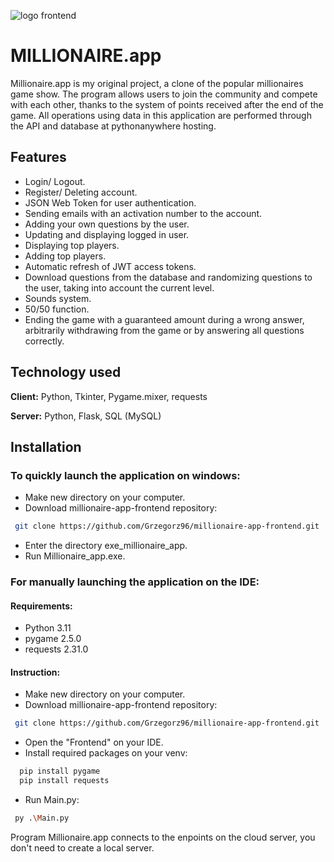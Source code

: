 ![logo frontend](https://github.com/Grzegorz96/millionaire-app-frontend/assets/129303867/1b1610c8-d435-47a3-92be-df9ce009fef5)
# MILLIONAIRE.app

Millionaire.app is my original project, a clone of the popular millionaires game show. The program allows users to join the community and compete with each other, thanks to the system of points received after the end of the game. All operations using data in this application are performed through the API and database at pythonanywhere hosting. 


## Features

- Login/ Logout.
- Register/ Deleting account.
- JSON Web Token for user authentication.
- Sending emails with an activation number to the account.
- Adding your own questions by the user.
- Updating and displaying logged in user.
- Displaying top players.
- Adding top players.
- Automatic refresh of JWT access tokens.
- Download questions from the database and randomizing questions to the user, taking into account the current level.
- Sounds system.
- 50/50 function.
- Ending the game with a guaranteed amount during a wrong answer, arbitrarily withdrawing from the game or by answering all questions correctly.


## Technology used

**Client:** Python, Tkinter, Pygame.mixer, requests

**Server:** Python, Flask, SQL (MySQL)


## Installation

### To quickly launch the application on windows:
- Make new directory on your computer.
- Download millionaire-app-frontend repository:
```bash
 git clone https://github.com/Grzegorz96/millionaire-app-frontend.git
```
- Enter the directory exe_millionaire_app.
- Run Millionaire_app.exe.

### For manually launching the application on the IDE:
#### Requirements:
- Python 3.11
- pygame 2.5.0
- requests 2.31.0
#### Instruction:
- Make new directory on your computer.
- Download millionaire-app-frontend repository:
```bash
 git clone https://github.com/Grzegorz96/millionaire-app-frontend.git
```
- Open the "Frontend" on your IDE.
- Install required packages on your venv:

```bash
  pip install pygame
  pip install requests 
```
- Run Main.py:
```bash
 py .\Main.py
```
Program Millionaire.app connects to the enpoints on the cloud server, you don't need to create a local server.
